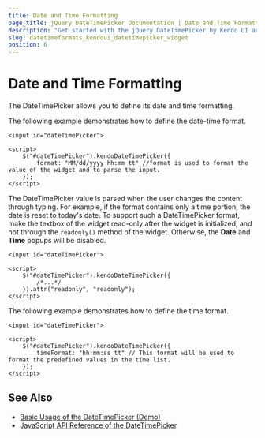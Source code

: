 ```yaml
---
title: Date and Time Formatting
page_title: jQuery DateTimePicker Documentation | Date and Time Formatting
description: "Get started with the jQuery DateTimePicker by Kendo UI and learn how to define its date and time format."
slug: datetimeformats_kendoui_datetimepicker_widget
position: 6
---
```


# Date and Time Formatting

The DateTimePicker allows you to define its date and time formatting.

The following example demonstrates how to define the date-time format.

    <input id="dateTimePicker">

    <script>
        $("#dateTimePicker").kendoDateTimePicker({
            format: "MM/dd/yyyy hh:mm tt" //format is used to format the value of the widget and to parse the input.
        });
    </script>

The DateTimePicker value is parsed when the user changes the content through typing. For example, if the format contains only a time portion, the date is reset to today's date. To support such a DateTimePicker format, make the textbox of the widget read-only after the widget is initialized, and not through the `readonly()` method of the widget. Otherwise, the **Date** and **Time** popups will be disabled.

    <input id="dateTimePicker">

    <script>
        $("#dateTimePicker").kendoDateTimePicker({
            /*...*/
        }).attr("readonly", "readonly");
    </script>

The following example demonstrates how to define the time format.

    <input id="dateTimePicker">

    <script>
        $("#dateTimePicker").kendoDateTimePicker({
            timeFormat: "hh:mm:ss tt" // This format will be used to format the predefined values in the time list.
        });
    </script>

## See Also

* [Basic Usage of the DateTimePicker (Demo)](https://demos.telerik.com/kendo-ui/datetimepicker/index)
* [JavaScript API Reference of the DateTimePicker](/api/javascript/ui/datetimepicker)

